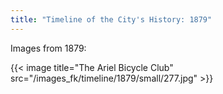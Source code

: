 ```yaml
---
title: "Timeline of the City's History: 1879"
---
```

Images from 1879:

{{< image title="The Ariel Bicycle Club" src="/images_fk/timeline/1879/small/277.jpg" >}}